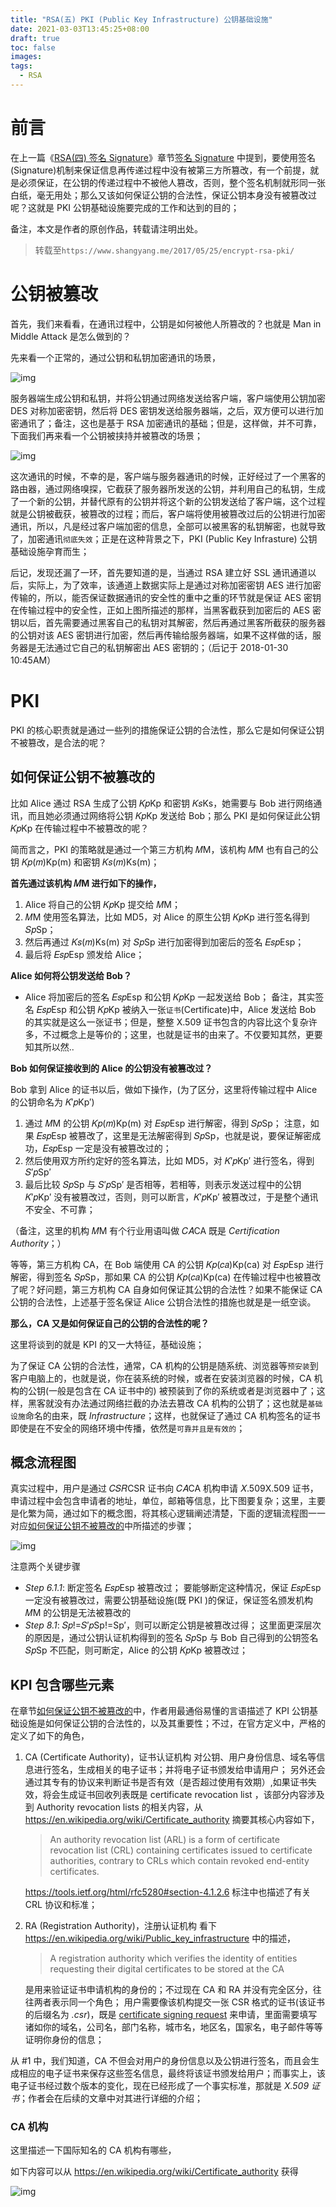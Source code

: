 ```yaml
---
title: "RSA(五) PKI (Public Key Infrastructure) 公钥基础设施"
date: 2021-03-03T13:45:25+08:00
draft: true
toc: false
images:
tags: 
  - RSA
---
```


# 前言

在上一篇《[RSA(四) 签名 Signature](https://www.shangyang.me/2017/05/24/encrypt-rsa-signature/)》章节[签名 Signature](https://www.shangyang.me/2017/05/24/encrypt-rsa-signature/#签名-Signature) 中提到，要使用签名(Signature)机制来保证信息再传递过程中没有被第三方所篡改，有一个前提，就是必须保证，在公钥的传递过程中不被他人篡改，否则，整个签名机制就形同一张白纸，毫无用处；那么又该如何保证公钥的合法性，保证公钥本身没有被篡改过呢？这就是 PKI 公钥基础设施要完成的工作和达到的目的；

备注，本文是作者的原创作品，转载请注明出处。

> 转载至`https://www.shangyang.me/2017/05/25/encrypt-rsa-pki/`

# 公钥被篡改

首先，我们来看看，在通讯过程中，公钥是如何被他人所篡改的？也就是 Man in Middle Attack 是怎么做到的？

先来看一个正常的，通过公钥和私钥加密通讯的场景，

![img](https://www.shangyang.me/2017/05/25/encrypt-rsa-pki/security-communicate-with-rsa.png)

服务器端生成公钥和私钥，并将公钥通过网络发送给客户端，客户端使用公钥加密 DES 对称加密密钥，然后将 DES 密钥发送给服务器端，之后，双方便可以进行加密通讯了；备注，这也是基于 RSA 加密通讯的基础；但是，这样做，并不可靠，下面我们再来看一个公钥被挟持并被篡改的场景；

![img](https://www.shangyang.me/2017/05/25/encrypt-rsa-pki/security-communicate-with-rsa-tamper.png)

这次通讯的时候，不幸的是，客户端与服务器通讯的时候，正好经过了一个黑客的路由器，通过网络嗅探，它截获了服务器所发送的公钥，并利用自己的私钥，生成了一个新的公钥，并替代原有的公钥并将这个新的公钥发送给了客户端，这个过程就是公钥被截获，被篡改的过程；而后，客户端将使用被篡改过后的公钥进行加密通讯，所以，凡是经过客户端加密的信息，全部可以被黑客的私钥解密，也就导致了，加密通讯`彻底失效`；正是在这种背景之下，PKI (Public Key Infrasture) 公钥基础设施孕育而生；

后记，发现还漏了一环，首先要知道的是，当通过 RSA 建立好 SSL 通讯通道以后，实际上，为了效率，该通道上数据实际上是通过对称加密密钥 AES 进行加密传输的，所以，能否保证数据通讯的安全性的重中之重的环节就是保证 AES 密钥在传输过程中的安全性，正如上图所描述的那样，当黑客截获到加密后的 AES 密钥以后，首先需要通过黑客自己的私钥对其解密，然后再通过黑客所截获的服务器的公钥对该 AES 密钥进行加密，然后再传输给服务器端，如果不这样做的话，服务器是无法通过它自己的私钥解密出 AES 密钥的；（后记于 2018-01-30 10:45AM）

# PKI

PKI 的核心职责就是通过一些列的措施保证公钥的合法性，那么它是如何保证公钥不被篡改，是合法的呢？

## 如何保证公钥不被篡改的

比如 Alice 通过 RSA 生成了公钥 𝐾𝑝Kp 和密钥 𝐾𝑠Ks，她需要与 Bob 进行网络通讯，而且她必须通过网络将公钥 𝐾𝑝Kp 发送给 Bob；那么 PKI 是如何保证此公钥 𝐾𝑝Kp 在传输过程中不被篡改的呢？

简而言之，PKI 的策略就是通过一个第三方机构 𝑀M，该机构 𝑀M 也有自己的公钥 𝐾𝑝(𝑚)Kp(m) 和密钥 𝐾𝑠(𝑚)Ks(m)；

**首先通过该机构 𝑀M 进行如下的操作，**

1. Alice 将自己的公钥 𝐾𝑝Kp 提交给 𝑀M；
2. 𝑀M 使用签名算法，比如 MD5，对 Alice 的原生公钥 𝐾𝑝Kp 进行签名得到 𝑆𝑝Sp；
3. 然后再通过 𝐾𝑠(𝑚)Ks(m) 对 𝑆𝑝Sp 进行加密得到加密后的签名 𝐸𝑠𝑝Esp；
4. 最后将 𝐸𝑠𝑝Esp 颁发给 Alice；

**Alice 如何将公钥发送给 Bob？**

* Alice 将加密后的签名 𝐸𝑠𝑝Esp 和公钥 𝐾𝑝Kp 一起发送给 Bob；
  备注，其实签名 𝐸𝑠𝑝Esp 和公钥 𝐾𝑝Kp 被纳入一张`证书`(Certificate)中，Alice 发送给 Bob 的其实就是这么一张证书；但是，整整 X.509 证书包含的内容比这个复杂许多，不过概念上是等价的；这里，也就是证书的由来了。不仅要知其然，更要知其所以然..

**Bob 如何保证接收到的 Alice 的公钥没有被篡改过？**

Bob 拿到 Alice 的证书以后，做如下操作，(为了区分，这里将传输过程中 Alice 的公钥命名为 𝐾′𝑝Kp′)

1. 通过 𝑀M 的公钥 𝐾𝑝(𝑚)Kp(m) 对 𝐸𝑠𝑝Esp 进行解密，得到 𝑆𝑝Sp；
   注意，如果 𝐸𝑠𝑝Esp 被篡改了，这里是无法解密得到 𝑆𝑝Sp，也就是说，要保证解密成功，𝐸𝑠𝑝Esp 一定是没有被篡改过的；
2. 然后使用双方所约定好的签名算法，比如 MD5，对 𝐾′𝑝Kp′ 进行签名，得到 𝑆′𝑝Sp′
3. 最后比较 𝑆𝑝Sp 与 𝑆′𝑝Sp′ 是否相等，若相等，则表示发送过程中的公钥 𝐾′𝑝Kp′ 没有被篡改过，否则，则可以断言，𝐾′𝑝Kp′ 被篡改过，于是整个通讯不安全、不可靠；

（备注，这里的机构 𝑀M 有个行业用语叫做 𝐶𝐴CA 既是 *Certification Authority*；）

等等，第三方机构 CA，在 Bob 端使用 CA 的公钥 𝐾𝑝(𝑐𝑎)Kp(ca) 对 𝐸𝑠𝑝Esp 进行解密，得到签名 𝑆𝑝Sp，那如果 CA 的公钥 𝐾𝑝(𝑐𝑎)Kp(ca) 在传输过程中也被篡改了呢？好问题，第三方机构 CA 自身如何保证其公钥的合法性？如果不能保证 CA 公钥的合法性，上述基于签名保证 Alice 公钥合法性的措施也就是是一纸空谈。

**那么，CA 又是如何保证自己的公钥的合法性的呢？**

这里将谈到的就是 KPI 的又一大特征，基础设施；

为了保证 CA 公钥的合法性，通常，CA 机构的公钥是随系统、浏览器等`预安装`到客户电脑上的，也就是说，你在装系统的时候，或者在安装浏览器的时候，CA 机构的公钥(一般是包含在 CA 证书中的) 被预装到了你的系统或者是浏览器中了；这样，黑客就没有办法通过网络拦截的办法去篡改 CA 机构的公钥了；这也就是`基础设施`命名的由来，既 *Infrastructure*；这样，也就保证了通过 CA 机构签名的证书即使是在不安全的网络环境中传播，依然是`可靠并且是有效的`；

## 概念流程图

真实过程中，用户是通过 𝐶𝑆𝑅CSR 证书向 𝐶𝐴CA 机构申请 𝑋.509X.509 证书，申请过程中会包含申请者的地址，单位，邮箱等信息，比下图要复杂；这里，主要是化繁为简，通过如下的概念图，将其核心逻辑阐述清楚，下面的逻辑流程图一一对应[如何保证公钥不被篡改的](https://www.shangyang.me/2017/05/25/encrypt-rsa-pki/#如何保证公钥不被篡改的)中所描述的步骤；

![img](https://www.shangyang.me/2017/05/25/encrypt-rsa-pki/sequence.png)

注意两个关键步骤

* *Step 6.1.1*: 断定签名 𝐸𝑠𝑝Esp 被篡改过；
  要能够断定这种情况，保证 𝐸𝑠𝑝Esp 一定没有被篡改过，需要公钥基础设施(既 PKI )的保证，保证签名颁发机构 𝑀M 的公钥是无法被篡改的
* *Step 8.1*: 𝑆𝑝!=𝑆′𝑝Sp!=Sp′，则可以断定公钥是被篡改过得；
  这里面更深层次的原因是，通过公钥认证机构得到的签名 𝑆𝑝Sp 与 Bob 自己得到的公钥签名 𝑆𝑝Sp 不匹配，则可断定，Alice 的公钥 𝐾𝑝Kp 被篡改过；

## KPI 包含哪些元素

在章节[如何保证公钥不被篡改的](https://www.shangyang.me/2017/05/25/encrypt-rsa-pki/#如何保证公钥不被篡改的)中，作者用最通俗易懂的言语描述了 KPI 公钥基础设施是如何保证公钥的合法性的，以及其重要性；不过，在官方定义中，严格的定义了如下的角色，

1. CA (Certificate Authority)，证书认证机构
   对公钥、用户身份信息、域名等信息进行签名，生成相关的电子证书；并将电子证书颁发给申请用户；
   另外还会通过其专有的协议来判断证书是否有效（是否超过使用有效期）,如果证书失效，将会生成证书回收列表既是 certificate revocation list ，该部分内容涉及到 Authority revocation lists 的相关内容，从 https://en.wikipedia.org/wiki/Certificate_authority 摘要其核心内容如下，

   > An authority revocation list (ARL) is a form of certificate revocation list (CRL) containing certificates issued to certificate authorities, contrary to CRLs which contain revoked end-entity certificates.

   https://tools.ietf.org/html/rfc5280#section-4.1.2.6 标注中也描述了有关 CRL 协议和标准；

2. RA (Registration Authority)，注册认证机构
   看下 https://en.wikipedia.org/wiki/Public_key_infrastructure 中的描述，

   > A registration authority which verifies the identity of entities requesting their digital certificates to be stored at the CA

   是用来验证证书申请机构的身份的；不过现在 CA 和 RA 并没有完全区分，往往两者表示同一个角色；
   用户需要像该机构提交一张 CSR 格式的证书(该证书的后缀名为 *.csr*)，既是 [certificate signing request](https://en.wikipedia.org/wiki/Certificate_signing_request) 来申请，里面需要填写诸如你的域名，公司名，部门名称，城市名，地区名，国家名，电子邮件等等证明你身份的信息；

从 #1 中，我们知道，CA 不但会对用户的身份信息以及公钥进行签名，而且会生成相应的电子证书来保存这些签名信息，最终将该证书颁发给用户；而事实上，该电子证书经过数个版本的变化，现在已经形成了一个事实标准，那就是 *X.509 证书*；作者会在后续的文章中对其进行详细的介绍；

### CA 机构

这里描述一下国际知名的 CA 机构有哪些，

如下内容可以从 https://en.wikipedia.org/wiki/Certificate_authority 获得

![img](https://www.shangyang.me/2017/05/25/encrypt-rsa-pki/famous-ca-list.png)